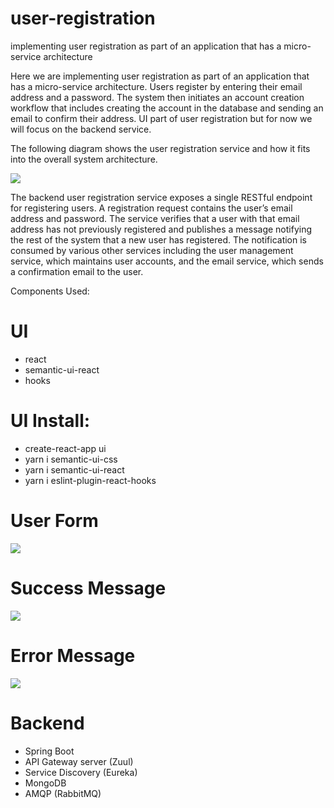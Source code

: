 # user-registration
implementing user registration as part of an application that has a micro-service architecture


Here we are implementing user registration as part of an application that has a micro-service architecture. Users register by 
entering their email address and a password. The system then initiates an account creation workflow that includes creating the account in the database and sending an email to confirm their address. UI part of user registration but for now we will focus on the backend service. 

The following diagram shows the user registration service and how it fits into the overall system architecture.

![](https://github.com/tushargoel86/user-registration/blob/master/images/diagram.png)


The backend user registration service exposes a single RESTful endpoint for registering users. A registration request contains the user’s email address and password. The service verifies that a user with that email address has not previously registered and publishes a message notifying the rest of the system that a new user has registered. The notification is consumed by various other services including the user management service, which maintains user accounts, and the email service, which sends a confirmation email to the user.

Components Used:

# UI
* react
* semantic-ui-react
* hooks

# UI Install:
* create-react-app ui
* yarn i semantic-ui-css
* yarn i semantic-ui-react
* yarn i eslint-plugin-react-hooks

# User Form
![](https://github.com/tushargoel86/user-registration/blob/master/images/UserRegistrationForm.PNG)

# Success Message
![](https://github.com/tushargoel86/user-registration/blob/master/images/Success.PNG)

# Error Message
![](https://github.com/tushargoel86/user-registration/blob/master/images/Error.PNG)



# Backend
* Spring Boot
* API Gateway server (Zuul) 
* Service Discovery (Eureka)
* MongoDB
* AMQP (RabbitMQ)


